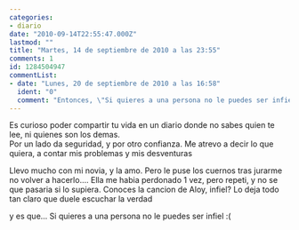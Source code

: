 ```yaml
---
categories:
- diario
date: "2010-09-14T22:55:47.000Z"
lastmod: ""
title: "Martes, 14 de septiembre de 2010 a las 23:55"
comments: 1
id: 1284504947
commentList:
- date: "Lunes, 20 de septiembre de 2010 a las 16:58"
  ident: "0"
  comment: "Entonces, \"Si quieres a una persona no le puedes ser infiel :( \" realmente no le amas. Y ella no debió perdonarte."
---
```


Es curioso poder compartir tu vida en un diario donde no sabes quien te lee, ni quienes son los demas.  
Por un lado da seguridad, y por otro confianza. Me atrevo a decir lo que quiera, a contar mis problemas y mis desventuras  
  
Llevo mucho con mi novia, y la amo. Pero le puse los cuernos tras jurarme no volver a hacerlo.... Ella me habia perdonado 1 vez, pero repeti, y no se que pasaria si lo supiera. Conoces la cancion de Aloy, infiel? Lo deja todo tan claro que duele escuchar la verdad  
  
y es que... Si quieres a una persona no le puedes ser infiel :(
